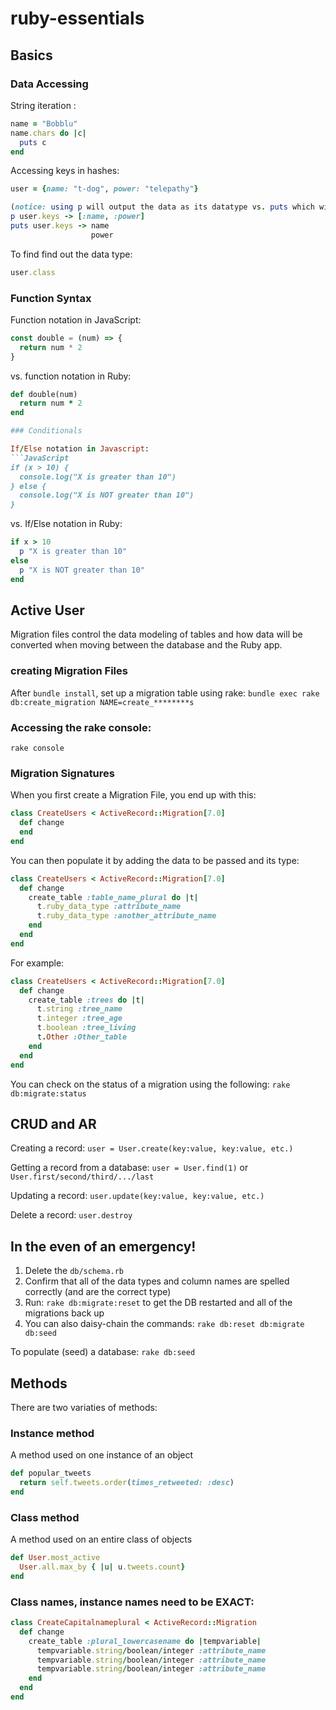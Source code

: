 # ruby-essentials
## Basics

### Data Accessing
String iteration :
```Ruby
name = "Bobblu"
name.chars do |c|
  puts c
end
```

Accessing keys in hashes:
```Ruby
user = {name: "t-dog", power: "telepathy"}

(notice: using p will output the data as its datatype vs. puts which will just print 
p user.keys -> [:name, :power]
puts user.keys -> name
                  power
```

To find find out the data type:
```Ruby
user.class
```

### Function Syntax

Function notation in JavaScript:
```JavaScript
const double = (num) => {
  return num * 2
}
```
vs. function notation in Ruby:
```Ruby
def double(num)
  return num * 2
end

### Conditionals

If/Else notation in Javascript:
```JavaScript
if (x > 10) {
  console.log("X is greater than 10")
} else {
  console.log("X is NOT greater than 10")
}
```

vs. If/Else notation in Ruby:
```Ruby
if x > 10
  p "X is greater than 10"
else 
  p "X is NOT greater than 10"
end
```


## Active User

Migration files control the data modeling of tables and how data will be converted 
when moving between the database and the Ruby app.

### creating Migration Files

After `bundle install`, set up a migration table using rake:
`bundle exec rake db:create_migration NAME=create_********s`

### Accessing the rake console:
`rake console`

### Migration Signatures

When you first create a Migration File, you end up with this:
```Ruby
class CreateUsers < ActiveRecord::Migration[7.0]
  def change
  end
end
```

You can then populate it by adding the data to be passed and its type:
```Ruby
class CreateUsers < ActiveRecord::Migration[7.0]
  def change
    create_table :table_name_plural do |t|
      t.ruby_data_type :attribute_name
      t.ruby_data_type :another_attribute_name
    end
  end
end
```

For example:
```Ruby
class CreateUsers < ActiveRecord::Migration[7.0]
  def change
    create_table :trees do |t|
      t.string :tree_name
      t.integer :tree_age
      t.boolean :tree_living
      t.Other :Other_table
    end
  end
end
```

You can check on the status of a migration using the following:
`rake db:migrate:status`

## CRUD and AR

Creating a record:
`user = User.create(key:value, key:value, etc.)`

Getting a record from a database:
`user = User.find(1)` or `User.first/second/third/.../last`

Updating a record:
`user.update(key:value, key:value, etc.)`

Delete a record:
`user.destroy`

## In the even of an emergency!
1. Delete the `db/schema.rb`
2. Confirm that all of the data types and column names are spelled correctly (and are the correct type)
3. Run: `rake db:migrate:reset` to get the DB restarted and all of the migrations back up
4. You can also daisy-chain the commands: `rake db:reset db:migrate db:seed`

To populate  (seed) a database:
`rake db:seed`

## Methods

There are two variaties of methods:

### Instance method
A method used on one instance of an object
```Ruby
def popular_tweets
  return self.tweets.order(times_retweeted: :desc)
end
```

### Class method
A method used on an entire class of objects
``` Ruby
def User.most_active
  User.all.max_by { |u| u.tweets.count}
end
```
### Class names, instance names need to be EXACT:
```Ruby
class CreateCapitalnameplural < ActiveRecord::Migration
  def change
    create_table :plural_lowercasename do |tempvariable|
      tempvariable.string/boolean/integer :attribute_name
      tempvariable.string/boolean/integer :attribute_name
      tempvariable.string/boolean/integer :attribute_name
    end
  end
end
```
